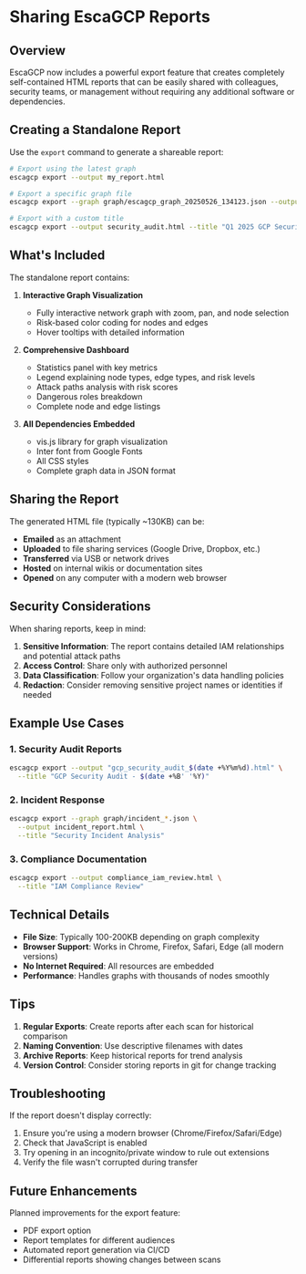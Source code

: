 # Sharing EscaGCP Reports

## Overview
EscaGCP now includes a powerful export feature that creates completely self-contained HTML reports that can be easily shared with colleagues, security teams, or management without requiring any additional software or dependencies.

## Creating a Standalone Report

Use the `export` command to generate a shareable report:

```bash
# Export using the latest graph
escagcp export --output my_report.html

# Export a specific graph file
escagcp export --graph graph/escagcp_graph_20250526_134123.json --output report.html

# Export with a custom title
escagcp export --output security_audit.html --title "Q1 2025 GCP Security Audit"
```

## What's Included

The standalone report contains:

1. **Interactive Graph Visualization**
   - Fully interactive network graph with zoom, pan, and node selection
   - Risk-based color coding for nodes and edges
   - Hover tooltips with detailed information

2. **Comprehensive Dashboard**
   - Statistics panel with key metrics
   - Legend explaining node types, edge types, and risk levels
   - Attack paths analysis with risk scores
   - Dangerous roles breakdown
   - Complete node and edge listings

3. **All Dependencies Embedded**
   - vis.js library for graph visualization
   - Inter font from Google Fonts
   - All CSS styles
   - Complete graph data in JSON format

## Sharing the Report

The generated HTML file (typically ~130KB) can be:

- **Emailed** as an attachment
- **Uploaded** to file sharing services (Google Drive, Dropbox, etc.)
- **Transferred** via USB or network drives
- **Hosted** on internal wikis or documentation sites
- **Opened** on any computer with a modern web browser

## Security Considerations

When sharing reports, keep in mind:

1. **Sensitive Information**: The report contains detailed IAM relationships and potential attack paths
2. **Access Control**: Share only with authorized personnel
3. **Data Classification**: Follow your organization's data handling policies
4. **Redaction**: Consider removing sensitive project names or identities if needed

## Example Use Cases

### 1. Security Audit Reports
```bash
escagcp export --output "gcp_security_audit_$(date +%Y%m%d).html" \
  --title "GCP Security Audit - $(date +%B' '%Y)"
```

### 2. Incident Response
```bash
escagcp export --graph graph/incident_*.json \
  --output incident_report.html \
  --title "Security Incident Analysis"
```

### 3. Compliance Documentation
```bash
escagcp export --output compliance_iam_review.html \
  --title "IAM Compliance Review"
```

## Technical Details

- **File Size**: Typically 100-200KB depending on graph complexity
- **Browser Support**: Works in Chrome, Firefox, Safari, Edge (all modern versions)
- **No Internet Required**: All resources are embedded
- **Performance**: Handles graphs with thousands of nodes smoothly

## Tips

1. **Regular Exports**: Create reports after each scan for historical comparison
2. **Naming Convention**: Use descriptive filenames with dates
3. **Archive Reports**: Keep historical reports for trend analysis
4. **Version Control**: Consider storing reports in git for change tracking

## Troubleshooting

If the report doesn't display correctly:

1. Ensure you're using a modern browser (Chrome/Firefox/Safari/Edge)
2. Check that JavaScript is enabled
3. Try opening in an incognito/private window to rule out extensions
4. Verify the file wasn't corrupted during transfer

## Future Enhancements

Planned improvements for the export feature:
- PDF export option
- Report templates for different audiences
- Automated report generation via CI/CD
- Differential reports showing changes between scans 